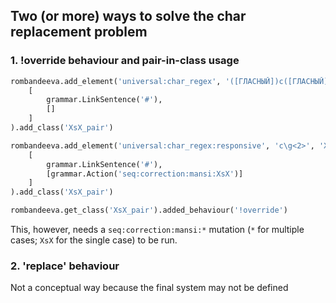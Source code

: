 ## Two (or more) ways to solve the char replacement problem
### 1. !override behaviour and pair-in-class usage
```python
rombandeeva.add_element('universal:char_regex', '([ГЛАСНЫЙ])с([ГЛАСНЫЙ])', 'XsX_sequence').applied(
    [
        grammar.LinkSentence('#'),
        []
    ]    
).add_class('XsX_pair')

rombandeeva.add_element('universal:char_regex:responsive', 'c\g<2>', 'XsX_sequence').applied(
    [
        grammar.LinkSentence('#'),
        [grammar.Action('seq:correction:mansi:XsX')]
    ]    
).add_class('XsX_pair')

rombandeeva.get_class('XsX_pair').added_behaviour('!override')
```
This, however, needs a `seq:correction:mansi:*` mutation (`*` for multiple cases; `XsX` for the single case) to be run.
### 2. 'replace' behaviour
Not a conceptual way because the final system may not be defined
